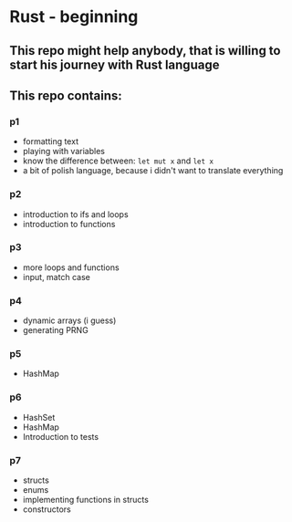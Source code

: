 # Rust - beginning

## This repo might help anybody, that is willing to start his journey with Rust language

## This repo contains:

### p1

- formatting text
- playing with variables
- know the difference between: `let mut x` and `let x`
- a bit of polish language, because i didn't want to translate everything

### p2

- introduction to ifs and loops
- introduction to functions

### p3

- more loops and functions
- input, match case

### p4

- dynamic arrays (i guess)
- generating PRNG

### p5

- HashMap

### p6

- HashSet
- HashMap
- Introduction to tests

### p7

- structs
- enums
- implementing functions in structs
- constructors

